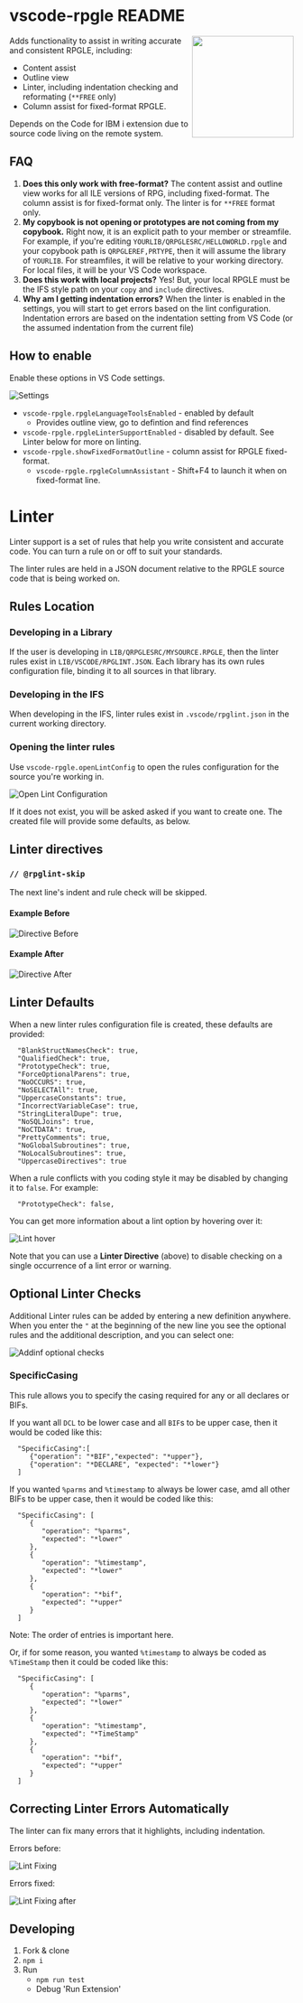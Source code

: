 # vscode-rpgle README

<img src="https://github.com/halcyon-tech/vscode-rpgle/blob/main/media/logo.png?raw=true" height="180px" align="right">

Adds functionality to assist in writing accurate and consistent RPGLE, including:

* Content assist
* Outline view
* Linter, including indentation checking and reformating (`**FREE` only) 
* Column assist for fixed-format RPGLE.

Depends on the Code for IBM i extension due to source code living on the remote system.

## FAQ

1. **Does this only work with free-format?** The content assist and outline view works for all ILE versions of RPG, including fixed-format. The column assist is for fixed-format only. The linter is for `**FREE` format only.
2. **My copybook is not opening or prototypes are not coming from my copybook.** Right now, it is an explicit path to your member or streamfile. For example, if you're editing `YOURLIB/QRPGLESRC/HELLOWORLD.rpgle` and your copybook path is `QRPGLEREF,PRTYPE`, then it will assume the library of `YOURLIB`. For streamfiles, it will be relative to your working directory. For local files, it will be your VS Code workspace.
3. **Does this work with local projects?** Yes! But, your local RPGLE must be the IFS style path on your `copy` and `include` directives.
4. **Why am I getting indentation errors?** When the linter is enabled in the settings, you will start to get errors based on the lint configuration. Indentation errors are based on the indentation setting from VS Code (or the assumed indentation from the current file)

## How to enable

Enable these options in VS Code settings.

![Settings](./assets/Settings_01.png)

* `vscode-rpgle.rpgleLanguageToolsEnabled` - enabled by default
   * Provides outline view, go to defintion and find references
* `vscode-rpgle.rpgleLinterSupportEnabled` - disabled by default. See Linter below for more on linting.
* `vscode-rpgle.showFixedFormatOutline` - column assist for RPGLE fixed-format.
   * `vscode-rpgle.rpgleColumnAssistant` - Shift+F4 to launch it when on fixed-format line.

# Linter

Linter support is a set of rules that help you write consistent and accurate code. You can turn a rule on or off to suit your standards.

The linter rules are held in a JSON document relative to the RPGLE source code that is being worked on.

## Rules Location

### Developing in a Library

If the user is developing in `LIB/QRPGLESRC/MYSOURCE.RPGLE`, then the linter rules  exist in `LIB/VSCODE/RPGLINT.JSON`. Each library has its own rules configuration file, binding it to all sources in that library. 

### Developing in the IFS

When developing in the IFS, linter rules exist in `.vscode/rpglint.json` in the current working directory.

<!-- See `./src/schemas/rpglint.json` for the available linter options. -->

### Opening the linter rules

Use `vscode-rpgle.openLintConfig` to open the rules configuration for the source you're working in.

![Open Lint Configuration](./assets/OpenLintConfig.png)

 If it does not exist, you will be asked asked if you want to create one. The created file will provide some defaults, as below.

## Linter directives

### `// @rpglint-skip`

   The next line's indent and rule check will be skipped.

#### Example Before

![Directive Before](./assets/DirectiveBefore.png)

#### Example After

![Directive After](./assets/DirectiveAfter.png)

## Linter Defaults

   When a new linter rules configuration file is created, these defaults are provided:


      "BlankStructNamesCheck": true,
      "QualifiedCheck": true,
      "PrototypeCheck": true,
      "ForceOptionalParens": true,
      "NoOCCURS": true,
      "NoSELECTAll": true,
      "UppercaseConstants": true,
      "IncorrectVariableCase": true,
      "StringLiteralDupe": true,
      "NoSQLJoins": true,
      "NoCTDATA": true,
      "PrettyComments": true,
      "NoGlobalSubroutines": true,
      "NoLocalSubroutines": true,
      "UppercaseDirectives": true

When a rule conflicts with you coding style it may be disabled by changing it to `false`. For example:

      "PrototypeCheck": false,

You can get more information about a lint option by hovering over it:

![Lint hover](./assets/lintopt_01.png)

Note that you can use a **Linter Directive** (above) to disable checking on a single occurrence of a lint error or warning.

## Optional Linter Checks

Additional Linter rules can be added by entering a new definition anywhere.  When you enter the `"` at the beginning of the new line you see the optional rules and the additional description, and you can select one:

![Addinf optional checks](./assets/lintopt_02.png)

### SpecificCasing

This rule allows you to specify the casing required for any or all declares or BIFs.

If you want all `DCL` to be lower case and all `BIF`s to be upper case, then it would be coded like this:

      "SpecificCasing":[
         {"operation": "*BIF","expected": "*upper"},
         {"operation": "*DECLARE", "expected": "*lower"}
      ]


If you wanted `%parms` and `%timestamp` to always be lower case, amd all other BIFs to be upper case, then it would be coded like this:

      "SpecificCasing": [
         {
            "operation": "%parms",
            "expected": "*lower"
         },
         {
            "operation": "%timestamp",
            "expected": "*lower"
         },
         {
            "operation": "*bif",
            "expected": "*upper"
         }
      ]
 Note: The order of entries is important here.

 Or, if for some reason, you wanted `%timestamp` to always be coded as `%TimeStamp` then it could be coded like this:

      "SpecificCasing": [
         {
            "operation": "%parms",
            "expected": "*lower"
         },
         {
            "operation": "%timestamp",
            "expected": "*TimeStamp"
         },
         {
            "operation": "*bif",
            "expected": "*upper"
         }
      ]

## Correcting Linter Errors Automatically

The linter can fix many errors that it highlights, including indentation.

Errors before:

![Lint Fixing](./assets/LintFix_01.png)

Errors fixed:

![Lint Fixing after](./assets/LintFix_02.png)

## Developing

1. Fork & clone
2. `npm i`
3. Run
   * `npm run test`
   * Debug 'Run Extension'


